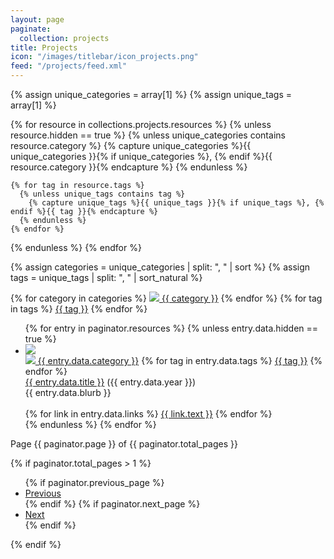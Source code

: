 ```yaml
---
layout: page
paginate:
  collection: projects
title: Projects
icon: "/images/titlebar/icon_projects.png"
feed: "/projects/feed.xml"
---
```


<div class="padding"></div>

{% assign unique_categories = array[1] %}
{% assign unique_tags = array[1] %}

{% for resource in collections.projects.resources %}
  {% unless resource.hidden == true %}
    {% unless unique_categories contains resource.category %}
      {% capture unique_categories %}{{ unique_categories }}{% if unique_categories %}, {% endif %}{{ resource.category }}{% endcapture %}
    {% endunless %}

    {% for tag in resource.tags %}
      {% unless unique_tags contains tag %}
        {% capture unique_tags %}{{ unique_tags }}{% if unique_tags %}, {% endif %}{{ tag }}{% endcapture %}
      {% endunless %}
    {% endfor %}
  {% endunless %}
{% endfor %}

{% assign categories = unique_categories | split: ", " | sort %}
{% assign tags = unique_tags | split: ", " | sort_natural %}

<div class="projects-tag-list">
  {% for category in categories %}
    <a class="project-tag" href="projects/{{ category | replace: " ", "-" }}"><img src="/images/projects/icon_{{ category | replace: " ", "_" }}.png" /> {{ category }}</a>
  {% endfor %}
  {% for tag in tags %}
    <a class="project-tag" href="projects/{{ tag }}">{{ tag }}</a>
  {% endfor %}
</div>

<div class="project-divider"></div>

<div class="projects">
  <ul class="project-entries">
    {% for entry in paginator.resources %}
      {% unless entry.data.hidden == true %}
        <li class="project-entry">
            <a class ="project-cover" href="{{ entry.relative_url }}"><img class="project-cover-image" src="/images/projects/{{ entry.data.id }}_cover.png" /></a>
            <div class="project-padding"></div>
            <div class="project-info">
              <div class="project-tags">
                <a class="project-tag" href="projects/{{ entry.data.category | replace: " ", "-" }}"><img src="/images/projects/icon_{{ entry.data.category | replace: " ", "_" }}.png" /> {{ entry.data.category }}</a>
                {% for tag in entry.data.tags %}
                  <a class="project-tag" href="projects/{{ tag }}">{{ tag }}</a>
                {% endfor %}
              </div>
              <a class="project-title" href="{{ entry.relative_url }}">{{ entry.data.title }}</a> ({{ entry.data.year }})
              <div class="project-blurb">{{ entry.data.blurb }}</div>
              <br/>
              <div class="project-links">
                {% for link in entry.data.links %}
                  <a class="project-link" href="{{link.link}}">{{ link.text }}</a>
                {% endfor %}
              </div>
            </div>
        </li>
      {% endunless %}
    {% endfor %}
  </ul>
</div>

<div class="pagination">
  <div class="pagination-number">
    Page {{ paginator.page }} of {{ paginator.total_pages }}
  </div>

  {% if paginator.total_pages > 1 %}
    <ul class="pagination-controls">
      {% if paginator.previous_page %}
        <li>
          <a href="{{ paginator.previous_page_path }}">Previous</a>
        </li>
      {% endif %}
      {% if paginator.next_page %}
        <li>
          <a href="{{ paginator.next_page_path }}">Next</a>
        </li>
      {% endif %}
    </ul>
  {% endif %}
</div>